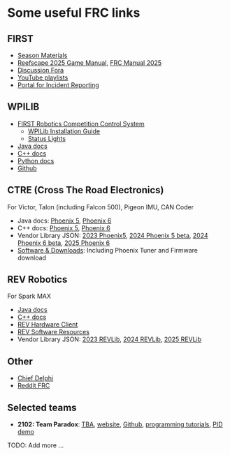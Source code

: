 # Some useful FRC links

## FIRST

* [Season Materials](https://www.firstinspires.org/resource-library/frc/competition-manual-qa-system)
* [Reefscape 2025 Game Manual](https://firstfrc.blob.core.windows.net/frc2025/Manual/2025GameManual.pdf), [FRC Manual 2025](https://www.frcmanual.com/2025/introduction)
* [Discussion Fora](https://forums.firstinspires.org/forum/general-discussions/first-programs/first-robotics-competition)
* [YouTube playlists](https://www.youtube.com/@FIRSTRoboticsCompetition/playlists)
* [Portal for Incident Reporting](https://www.pavesuite.com/FIRST/PublicPortal/HomePage)

## WPILIB

* [FIRST Robotics Competition Control System](https://docs.wpilib.org/en/stable/index.html)
  * [WPILib Installation Guide](https://docs.wpilib.org/en/stable/docs/zero-to-robot/step-2/wpilib-setup.html)
  * [Status Lights](https://docs.wpilib.org/en/stable/docs/hardware/hardware-basics/status-lights-ref.html)
* [Java docs](https://github.wpilib.org/allwpilib/docs/release/java/index.html)
* [C++ docs](https://github.wpilib.org/allwpilib/docs/release/cpp/index.html)
* [Python docs](https://robotpy.readthedocs.io/projects/wpilib/en/stable/api.html)
* [Github](https://github.com/wpilibsuite/allwpilib)

## CTRE (Cross The Road Electronics)

For Victor, Talon (including Falcon 500), Pigeon IMU, CAN Coder

* Java docs: [Phoenix 5](https://api.ctr-electronics.com/phoenix/release/java/), [Phoenix 6](https://api.ctr-electronics.com/phoenix6/release/java/)
* C++ docs: [Phoenix 5](https://api.ctr-electronics.com/phoenix/release/cpp/), [Phoenix 6](https://api.ctr-electronics.com/phoenix6/release/cpp/)
* Vendor Library JSON: [2023 Phoenix5](https://maven.ctr-electronics.com/release/com/ctre/phoenix/Phoenix5-frc2023-latest.json), [2024 Phoenix 5 beta](https://maven.ctr-electronics.com/release/com/ctre/phoenix/Phoenix5-frc2024-beta-latest.json), [2024 Phoenix 6 beta](https://maven.ctr-electronics.com/release/com/ctre/phoenix6/latest/Phoenix6-frc2024-beta-latest.json), [2025 Phoenix 6](https://maven.ctr-electronics.com/release/com/ctre/phoenix6/latest/Phoenix6-frc2025-latest.json)
* [Software & Downloads](https://store.ctr-electronics.com/software/): Including Phoenix Tuner and Firmware download

## REV Robotics

For Spark MAX

* [Java docs](https://codedocs.revrobotics.com/java/com/revrobotics/package-summary.html)
* [C++ docs](https://codedocs.revrobotics.com/cpp/namespacerev.html)
* [REV Hardware Client](https://docs.revrobotics.com/rev-hardware-client/)
* [REV Software Resources](https://www.revrobotics.com/software/)
* Vendor Library JSON: [2023 REVLib](https://software-metadata.revrobotics.com/REVLib-2023.json), [2024 REVLib](https://software-metadata.revrobotics.com/REVLib-2024.json), [2025 REVLib](https://software-metadata.revrobotics.com/REVLib-2025.json)

## Other

* [Chief Delphi](https://www.chiefdelphi.com/)
* [Reddit FRC](https://www.reddit.com/r/FRC/)

## Selected teams

* **2102: Team Paradox**: [TBA](https://www.thebluealliance.com/team/2102), [website](https://www.team2102.org/), [Github](https://github.com/Paradox2102), [programming tutorials](http://programming.team2102.org/), [PID demo](https://github.com/Paradox2102/pid_demo2)

TODO: Add more ...
